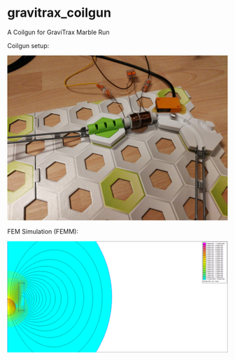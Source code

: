# gravitrax_coilgun
A Coilgun for GraviTrax Marble Run

Coilgun setup:

![System Setup Image](img/coilgun.jpg)


FEM Simulation (FEMM):

![FEM Simulation](img/FEMM_example.png)
